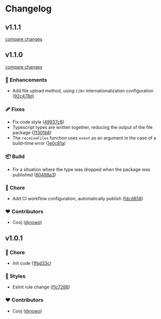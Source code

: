 # Changelog


## v1.1.1

[compare changes](https://github.com/nowo/nuxt-file-save/compare/v1.1.1-0...v1.1.1)

## v1.1.0

[compare changes](https://github.com/nowo/nuxt-file-save/compare/v1.0.1...v1.1.0)

### 🚀 Enhancements

- Add file upload method, using `i18n` internationalization configuration ([92c478d](https://github.com/nowo/nuxt-file-save/commit/92c478d))

### 🩹 Fixes

- Fix code style ([49937c8](https://github.com/nowo/nuxt-file-save/commit/49937c8))
- Typescript types are written together, reducing the output of the file package ([7f301b8](https://github.com/nowo/nuxt-file-save/commit/7f301b8))
- The `receiveFiles` function uses `event` as an argument in the case of a build-time error ([1e0c81a](https://github.com/nowo/nuxt-file-save/commit/1e0c81a))

### 📦 Build

- Fix a situation where the type was dropped when the package was published ([80498a3](https://github.com/nowo/nuxt-file-save/commit/80498a3))

### 🏡 Chore

- Add CI workflow configuration, automatically publish ([fdcd858](https://github.com/nowo/nuxt-file-save/commit/fdcd858))

### ❤️ Contributors

- Cooj ([@nowo](http://github.com/nowo))

## v1.0.1


### 🏡 Chore

- Init code ([1fbd33c](https://github.com/your-org/nuxt-file-save/commit/1fbd33c))

### 🎨 Styles

- Eslint rule change ([f1c7266](https://github.com/your-org/nuxt-file-save/commit/f1c7266))

### ❤️ Contributors

- Cooj ([@nowo](http://github.com/nowo))

